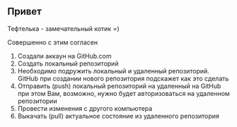 ## Привет

Тефтелька - замечательный котик =)

Совершенно с этим согласен

1. Создали аккаун на GitHub.com
2. Создать локальный репозиторий
3. Необходимо подружить локальный и удаленный репозиторий. GitHub при создании нового репозитория подскажет как это сделать
4. Отправить (push) локальный репозиторий на удаленный на GitHub при этом Вам, возможно, нужно будет авторизоваться на удаленном репозитории
5. Провести изменения с другого компьютера
6. Выкачать (pull) актуальное состояние из удаленного репозитория
